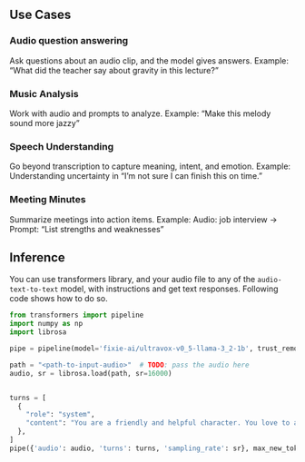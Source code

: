 ## Use Cases

### Audio question answering
Ask questions about an audio clip, and the model gives answers.
Example: “What did the teacher say about gravity in this lecture?”

### Music Analysis
Work with audio and prompts to analyze.
Example: “Make this melody sound more jazzy”

### Speech Understanding
Go beyond transcription to capture meaning, intent, and emotion.
Example: Understanding uncertainty in “I’m not sure I can finish this on time.”

### Meeting Minutes
Summarize meetings into action items.
Example: Audio: job interview → Prompt: “List strengths and weaknesses”


## Inference
You can use transformers library, and your audio file to any of the `audio-text-to-text` model, with instructions and get text responses. Following code shows how to do so.

```python
from transformers import pipeline
import numpy as np
import librosa

pipe = pipeline(model='fixie-ai/ultravox-v0_5-llama-3_2-1b', trust_remote_code=True)

path = "<path-to-input-audio>"  # TODO: pass the audio here
audio, sr = librosa.load(path, sr=16000)


turns = [
  {
    "role": "system",
    "content": "You are a friendly and helpful character. You love to answer questions for people."
  },
]
pipe({'audio': audio, 'turns': turns, 'sampling_rate': sr}, max_new_tokens=30)


```
